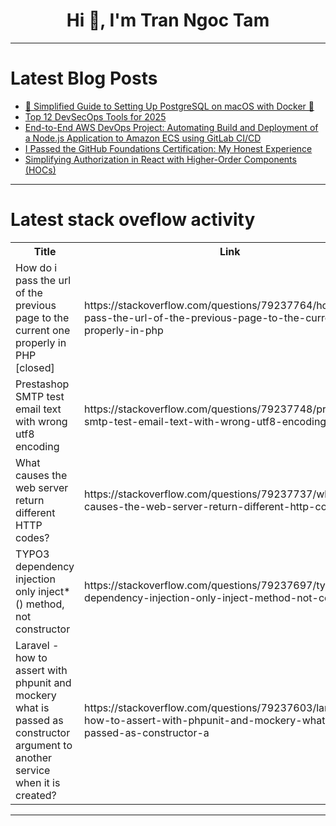 <h1 align="center">Hi 👋, I'm Tran Ngoc Tam</h1>

---

# Latest Blog Posts 
<!-- BLOG-POST-LIST:START -->
- [🐘 Simplified Guide to Setting Up PostgreSQL on macOS with Docker 🚢](https://dev.to/kpndevroot/simplified-guide-to-setting-up-postgresql-on-macos-with-docker-5egd)
- [Top 12 DevSecOps Tools for 2025](https://dev.to/yayabobi/top-12-devsecops-tools-for-2025-264b)
- [End-to-End AWS DevOps Project: Automating Build and Deployment of a Node.js Application to Amazon ECS using GitLab CI/CD](https://dev.to/prodevopsguytech/end-to-end-aws-devops-project-automating-build-and-deployment-of-a-nodejs-application-to-amazon-h7p)
- [I Passed the GitHub Foundations Certification: My Honest Experience](https://dev.to/developedbyviv/i-passed-the-github-foundations-certification-my-honest-experience-1mmi)
- [Simplifying Authorization in React with Higher-Order Components &lpar;HOCs&rpar;](https://dev.to/jagadeesh_m_1339dae1f9e1f/simplifying-authorization-in-react-with-higher-order-components-hocs-5bmb)
<!-- BLOG-POST-LIST:END -->

---

# Latest stack oveflow activity
<table>
  <tr><th>Title</th><th>Link</th></tr>
  <!-- STACKOVERFLOW:START --><tr><td>How do i pass the url of the previous page to the current one properly in PHP [closed]</td><td>https://stackoverflow.com/questions/79237764/how-do-i-pass-the-url-of-the-previous-page-to-the-current-one-properly-in-php</td></tr><tr><td>Prestashop SMTP test email text with wrong utf8 encoding</td><td>https://stackoverflow.com/questions/79237748/prestashop-smtp-test-email-text-with-wrong-utf8-encoding</td></tr><tr><td>What causes the web server return different HTTP codes?</td><td>https://stackoverflow.com/questions/79237737/what-causes-the-web-server-return-different-http-codes</td></tr><tr><td>TYPO3 dependency injection only inject*&lpar;&rpar; method, not constructor</td><td>https://stackoverflow.com/questions/79237697/typo3-dependency-injection-only-inject-method-not-constructor</td></tr><tr><td>Laravel - how to assert with phpunit and mockery what is passed as constructor argument to another service when it is created?</td><td>https://stackoverflow.com/questions/79237603/laravel-how-to-assert-with-phpunit-and-mockery-what-is-passed-as-constructor-a</td></tr><!-- STACKOVERFLOW:END -->
</table>

---


